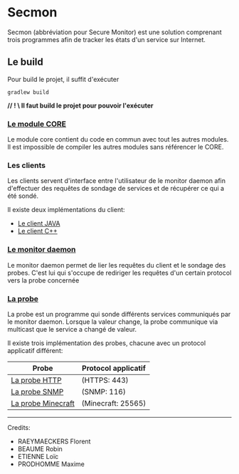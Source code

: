 # Secmon

Secmon (abbréviation pour Secure Monitor) est une solution 
comprenant trois programmes afin de tracker les états d'un service sur
Internet.

## Le build

Pour build le projet, il suffit d'exécuter

```shell
gradlew build
```

**// ! \ Il faut build le projet pour pouvoir l'exécuter**

### [Le module CORE](./core/README.md)

Le module core contient du code en commun avec tout les autres modules.
Il est impossible de compiler les autres modules sans référencer le
CORE.

### Les clients

Les clients servent d'interface entre l'utilisateur de le monitor daemon
afin d'effectuer des requêtes de sondage de services et de récupérer
ce qui a été sondé.

Il existe deux implémentations du client:

* [Le client JAVA](./client/README.md)
* [Le client C++](./cclient/README.md)

### [Le monitor daemon](./daemon/README.md)

Le monitor daemon permet de lier les requêtes du client et le sondage
des probes. C'est lui qui s'occupe de rediriger les requêtes d'un
certain protocol vers la probe concernée

### [La probe](./probe/README.md)

La probe est un programme qui sonde différents services communiqués par
le monitor daemon. Lorsque la valeur change, la probe communique via
multicast que le service a changé de valeur.

Il existe trois implémentation des probes, chacune avec un protocol
applicatif différent:

| Probe                                       | Protocol applicatif |
|---------------------------------------------|---------------------|
| [La probe HTTP](./probehttp/README.md)      | (HTTPS: 443)        |
| [La probe SNMP](./probesnmp/README.md)      | (SNMP: 116)         |
| [La probe Minecraft](./probemc/README.md)   | (Minecraft: 25565)  |


---

Credits:
* RAEYMAECKERS Florent
* BEAUME Robin
* ETIENNE Loïc
* PRODHOMME Maxime